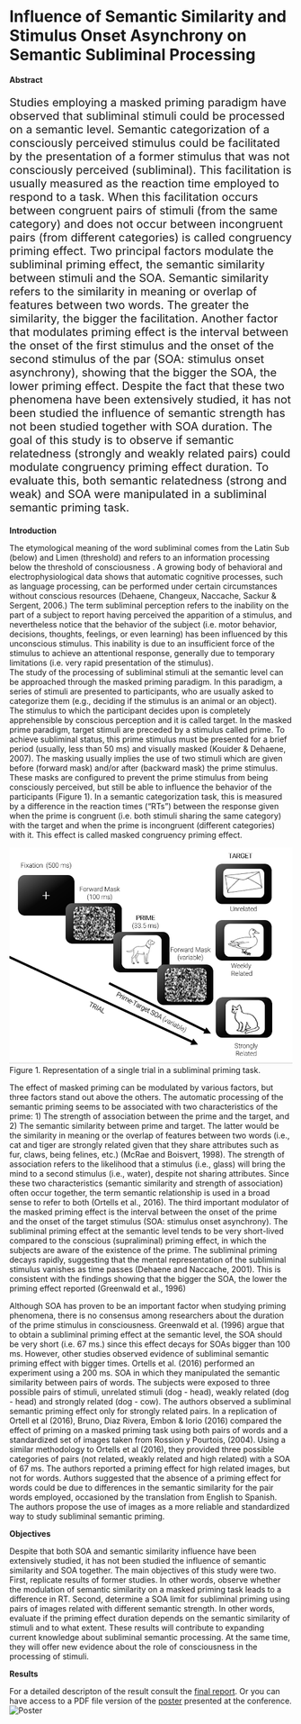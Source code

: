 # Influence of Semantic Similarity and Stimulus Onset Asynchrony on Semantic Subliminal Processing

**Abstract**

<p style="font-size:20px">Studies employing a masked priming paradigm have observed that subliminal stimuli could be processed on a semantic level.  Semantic categorization of a consciously perceived stimulus could be facilitated by the presentation of a former stimulus that was not consciously perceived (subliminal). This facilitation is usually measured as the reaction time employed to respond to a task. When this facilitation occurs between congruent pairs of stimuli (from the same category) and does not occur between incongruent pairs (from different categories) is called congruency priming effect. Two principal factors modulate the subliminal priming effect, the semantic similarity between stimuli and the SOA.  Semantic similarity refers to the similarity in meaning or overlap of features between two words. The greater the similarity, the bigger the facilitation. Another factor that modulates priming effect is the interval between the onset of the first stimulus and the onset of the second stimulus of the par (SOA: stimulus onset asynchrony), showing that the bigger the SOA, the lower priming effect. Despite the fact that these two phenomena have been extensively studied, it has not been studied the influence of semantic strength has not been studied together with SOA duration. The goal of this study is to observe if semantic relatedness (strongly and weakly related pairs) could modulate congruency priming effect duration. To evaluate this, both semantic relatedness (strong and weak) and SOA were manipulated in a subliminal semantic priming task.</p>

 
**Introduction**

The etymological meaning of the word subliminal comes from the Latin Sub (below) and Limen (threshold) and refers to an information processing below the threshold of consciousness . A growing body of behavioral and electrophysiological data shows that automatic cognitive processes, such as language processing, can be performed under certain circumstances without conscious resources (Dehaene, Changeux, Naccache, Sackur & Sergent, 2006.) The term subliminal perception refers to the inability on the part of a subject to report having perceived the apparition of a stimulus, and nevertheless notice that the behavior of the subject (i.e. motor behavior, decisions, thoughts, feelings, or even learning) has been influenced by this unconscious stimulus. This inability is due to an insufficient force of the stimulus to achieve an attentional response, generally due to temporary limitations (i.e. very rapid presentation of the stimulus).  
	The study of the processing of subliminal stimuli at the semantic level can be approached through the masked priming paradigm. In this paradigm, a series of stimuli are presented to participants, who are usually asked to categorize them (e.g., deciding if the stimulus is an animal or an object). The stimulus to which the participant decides upon is completely apprehensible by conscious perception and it is called target. In the masked prime paradigm, target stimuli are preceded by a stimulus called prime. To achieve subliminal status, this prime stimulus must be presented for a brief period (usually, less than 50 ms) and visually masked (Kouider & Dehaene, 2007). The masking usually implies the use of two stimuli which are given before (forward mask) and/or after (backward mask) the prime stimulus. These masks are configured to prevent the prime stimulus from being consciously perceived, but still be able to influence the behavior of the participants (Figure 1). In a semantic categorization task, this is measured by a difference in the reaction times (“RTs”) between the response given when the prime is congruent (i.e. both stimuli sharing the same category) with the target and when the prime is incongruent (different categories) with it. This effect is called masked congruency priming effect.
 
![Subliminal_priming](/Multimedia/fig1.png)
Figure 1.  Representation of a single trial in a subliminal priming task.

The effect of masked priming can be modulated by various factors, but three factors stand out above the others. The automatic processing of the semantic priming seems to be associated with two characteristics of the prime: 1) The strength of association between the prime and the target, and 2) The semantic similarity between prime and target. The latter would be the similarity in meaning or the overlap of features between two words (i.e., cat and tiger are strongly related given that they share attributes such as fur, claws, being felines, etc.)  (McRae and Boisvert, 1998). The strength of association refers to the likelihood that a stimulus (i.e., glass) will bring the mind to a second stimulus (i.e., water), despite not sharing attributes. Since these two characteristics (semantic similarity and strength of association) often occur together, the term semantic relationship is used in a broad sense to refer to both (Ortells et al., 2016). The third important modulator of the masked priming effect is the interval between the onset of the prime and the onset of the target stimulus (SOA: stimulus onset asynchrony). The subliminal priming effect at the semantic level tends to be very short-lived compared to the conscious (supraliminal) priming effect, in which the subjects are aware of the existence of the prime. The subliminal priming decays rapidly, suggesting that the mental representation of the subliminal stimulus vanishes as time passes (Dehaene and Naccache, 2001). This is consistent with the findings showing that the bigger the SOA, the lower the priming effect reported (Greenwald et al., 1996)
  
Although SOA has proven to be an important factor when studying priming phenomena, there is no consensus among researchers about the duration of the prime stimulus in consciousness. Greenwald et al. (1996) argue that to obtain a subliminal priming effect at the semantic level, the SOA should be very short (i.e. 67 ms.) since this effect decays for SOAs bigger than 100 ms. However, other studies observed evidence of subliminal semantic priming effect with bigger times. Ortells et al.  (2016) performed an experiment using a 200 ms. SOA in which they manipulated the semantic similarity between pairs of words. The subjects were exposed to three possible pairs of stimuli, unrelated stimuli (dog - head), weakly related (dog - head) and strongly related (dog - cow). The authors observed a subliminal semantic priming effect only for strongly related pairs. In a replication of Ortell et al (2016), Bruno, Diaz Rivera, Embon & Iorio (2016) compared the effect of priming on a masked priming task using both pairs of words and a standardized set of images taken from Rossion y Pourtois, (2004). Using a similar methodology to Ortells et al (2016), they provided three possible categories of pairs (not related, weakly related and high related) with a SOA of 67 ms. The authors reported a priming effect for high related images, but not for words. Authors suggested that the absence of a priming effect for words could be due to differences in the semantic similarity for the pair words employed, occasioned by the translation from English to Spanish. The authors propose the use of images as a more reliable and standardized way to study subliminal semantic priming.

**Objectives**

Despite that both SOA and semantic similarity influence have been extensively studied, it has not been studied the influence of semantic similarity and SOA together. The main objectives of this study were two.  First, replicate results of former studies. In other words, observe whether the modulation of semantic similarity on a masked priming task leads to a difference in RT. Second, determine a SOA limit for subliminal priming using pairs of images related with different semantic strength. In other words, evaluate if the priming effect duration depends on the semantic similarity of stimuli and to what extent. 
These results will contribute to expanding current knowledge about subliminal semantic processing. At the same time, they will offer new evidence about the role of consciousness in the processing of stimuli.

**Results**

For a detailed descripton of the result consult the [final report](/Multimedia/Final_multilevel.html).
Or you can have access to a PDF file version of the [poster](/Multimedia/Influence_of_semantic_similarity_and_stimulus_onset_Asinchrony_on_semantic_subliminal_processing.pdf) presented at the conference.<br>
![Poster](https://raw.githubusercontent.com/joaquinmenendez/Modeling_final_project/master/Multimedia/Influence_of_semantic_similarity_and_stimulus_onset_Asinchrony_on_semantic_subliminal_processing.jpg)
